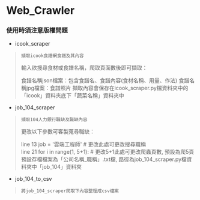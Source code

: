 # Web_Crawler
### 使用時須注意版權問題

* icook_scraper
>     擷取icook食譜網食譜及其內容
> 輸入欲搜尋食材或食譜名稱，爬取頁面數後即可擷取：
> 
> 食譜名稱json檔案：包含食譜名、食譜內容(食材名稱、用量、作法)
> 食譜名稱jpg檔案：食譜照片
> 擷取內容會保存在icook_scraper.py檔資料夾中的「icook」資料夾底下「蔬菜名稱」資料夾中


* job_104_scraper
>     擷取104人力銀行職缺及職缺內容
> 更改以下參數可客製蒐尋職缺：
> 
> line 13  job = '雲端工程師'  # 更改此處可更改搜尋職稱\
> line 21  for i in range(1, 5+1):  # 更改5+1此處可更改爬蟲頁數, 預設為爬5頁\
> 預設存檔檔案為「公司名稱_職稱」.txt檔, 路徑為job_104_scraper.py檔資料夾中「job_104」資料夾


* job_104_to_csv
>     將job_104_scraper爬取下內容整理成csv檔案
